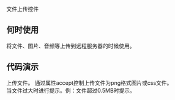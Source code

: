 文件上传控件

## 何时使用

将文件、图片、音频等上传到远程服务器的时候使用。

## 代码演示

<div class="grid-x grid-margin-x">
  <div class="medium-6 large-6 cell">
    <nc-example>
      <nc-example-showcase>
        <example-attachment-basic></example-attachment-basic>
      </nc-example-showcase>
      <nc-example-legend title="基本">上传文件。</nc-example-legend>
      <nc-example-code [code]="basicCode"></nc-example-code>
    </nc-example>
    <nc-example>
      <nc-example-showcase>
        <example-attachment-accept></example-attachment-accept>
      </nc-example-showcase>
      <nc-example-legend title="控制上传文件类型">通过属性accept控制上传文件为png格式图片或css文件。</nc-example-legend>
      <nc-example-code [code]="acceptCode"></nc-example-code>
    </nc-example>
  </div>
  <div class="medium-6 large-6 cell">
    <nc-example>
      <nc-example-showcase>
        <example-attachment-event></example-attachment-event>
      </nc-example-showcase>
      <nc-example-legend title="错误处理">当文件过大时进行提示。例：文件超过0.5MB时提示。</nc-example-legend>
      <nc-example-code [code]="eventCode"></nc-example-code>
    </nc-example>
  </div>
</div>

<div>
  <nc-markdown [data]="api"></nc-markdown>
</div>
